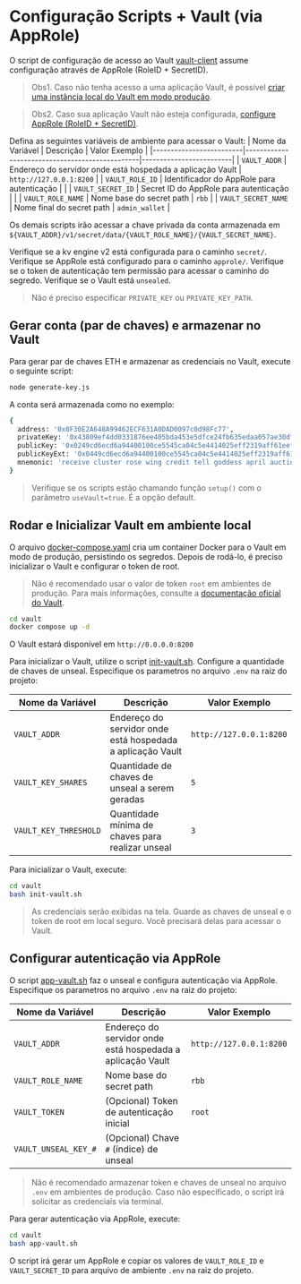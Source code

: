 # Configuração Scripts + Vault (via AppRole)

O script de configuração de acesso ao Vault [vault-client](../vault-client.js) assume configuração através de AppRole (RoleID + SecretID).

> Obs1. Caso não tenha acesso a uma aplicação Vault, é possível [criar uma instância local do Vault em modo produção](#rodar-e-inicializar-vault-em-ambiente-local).

> Obs2. Caso sua aplicação Vault não esteja configurada, [configure AppRole (RoleID + SecretID)](#configurar-autenticação-via-approle).

Defina as seguintes variáveis de ambiente para acessar o Vault:
| Nome da Variável       | Descrição                                      | Valor Exemplo           |
|-------------------------|------------------------------------------------|-------------------------|
| `VAULT_ADDR`           | Endereço do servidor onde está hospedada a aplicação Vault                     | `http://127.0.0.1:8200` |
| `VAULT_ROLE_ID`           | Identificador do AppRole para autenticação     |              |
| `VAULT_SECRET_ID`    | Secret ID do AppRole para autenticação          |              |
| `VAULT_ROLE_NAME`    | Nome base do secret path         | `rbb`             |
| `VAULT_SECRET_NAME`    | Nome final do secret path          | `admin_wallet`             |

Os demais scripts irão acessar a chave privada da conta armazenada em `${VAULT_ADDR}/v1/secret/data/{VAULT_ROLE_NAME}/{VAULT_SECRET_NAME}`. 

Verifique se a kv engine v2 está configurada para o caminho `secret/`. Verifique se AppRole está configurado para o caminho `approle/`. Verifique se o token de autenticação tem permissão para acessar o caminho do segredo. Verifique se o Vault está `unsealed`.

> Não é preciso especificar `PRIVATE_KEY` ou `PRIVATE_KEY_PATH`.

## Gerar conta (par de chaves) e armazenar no Vault

Para gerar par de chaves ETH e armazenar as credenciais no Vault, execute o seguinte script:

```bash
node generate-key.js
```

A conta será armazenada como no exemplo:

```bash
{
  address: '0x0F30E2A648A99462ECF631A0DAD0097c0d98Fc77',
  privateKey: '0x43809ef4dd0331876ee405bda453e5dfce24fb635edaa057ae30dfa7352f71e9',
  publicKey: '0x0249cd6ecd6a94400100ce5545ca04c5e4414025eff2319aff61eef4bc2e38d518',
  publicKeyExt: '0x0449cd6ecd6a94400100ce5545ca04c5e4414025eff2319aff61eef4bc2e38d5188c67d27a4ee0feba038546728b14abd636d44ce85a7369fbcff4a29d37e480dc',
  mnemonic: 'receive cluster rose wing credit tell goddess april auction pretty mix base'
}
```

> Verifique se os scripts estão chamando função `setup()` com o parâmetro `useVault=true`. É a opção default. 

## Rodar e Inicializar Vault em ambiente local

O arquivo [docker-compose.yaml](./docker-compose.yaml) cria um container Docker para o Vault em modo de produção, persistindo os segredos. Depois de rodá-lo, é preciso inicializar o Vault e configurar o token de root.

> Não é recomendado usar o valor de token `root` em ambientes de produção. Para mais informações, consulte a [documentação oficial do Vault](https://developer.hashicorp.com/vault/tutorials/secrets-management/versioned-kv?variants=vault-deploy%3Aselfhosted#lab-setup).

```bash
cd vault
docker compose up -d
```

O Vault estará disponível em `http://0.0.0.0:8200`

Para inicializar o Vault, utilize o script [init-vault.sh](./init-vault.sh). Configure a quantidade de chaves de unseal. Especifique os parametros no arquivo `.env` na raiz do projeto:

| Nome da Variável       | Descrição                                      | Valor Exemplo           |
|-------------------------|------------------------------------------------|-------------------------|
| `VAULT_ADDR`           | Endereço do servidor onde está hospedada a aplicação Vault                     | `http://127.0.0.1:8200` |            
| `VAULT_KEY_SHARES`    | Quantidade de chaves de unseal a serem geradas         | `5`             |
| `VAULT_KEY_THRESHOLD`    | Quantidade mínima de chaves para realizar unseal        | `3`             |

Para inicializar o Vault, execute:

```bash
cd vault
bash init-vault.sh
```
> As credenciais serão exibidas na tela. Guarde as chaves de unseal e o token de root em local seguro. Você precisará delas para acessar o Vault.

## Configurar autenticação via AppRole

O script [app-vault.sh](./app-vault.sh) faz o unseal e configura autenticação via AppRole. Especifique os parametros no arquivo `.env` na raiz do projeto:


| Nome da Variável       | Descrição                                      | Valor Exemplo           |
|-------------------------|------------------------------------------------|-------------------------|
| `VAULT_ADDR`           | Endereço do servidor onde está hospedada a aplicação Vault                     | `http://127.0.0.1:8200` |            
| `VAULT_ROLE_NAME`    | Nome base do secret path         | `rbb`             |
| `VAULT_TOKEN`    | (Opcional) Token de autenticação inicial         | `root`             |
| `VAULT_UNSEAL_KEY_#`    | (Opcional) Chave `#` (índice) de unseal         |             |

> Não é recomendado armazenar token e chaves de unseal no arquivo `.env` em ambientes de produção. Caso não especificado, o script irá solicitar as credenciais via terminal.

Para gerar autenticação via AppRole, execute:

```bash
cd vault
bash app-vault.sh
```

O script irá gerar um AppRole e copiar os valores de `VAULT_ROLE_ID` e `VAULT_SECRET_ID` para arquivo de ambiente `.env` na raiz do projeto.
